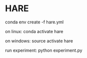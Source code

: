 # HARE

conda env create -f hare.yml

on linux: conda activate hare

on windows: source activate hare

run experiment: python experiment.py
